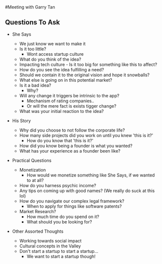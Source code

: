 #Meeting with Garry Tan

## Questions To Ask 

- She Says
    - We just know we want to make it
    - Is it too little?
        - Wont access startup culture
    - What do you think of the idea?
    - Impacting tech culture \- Is it too big for something like this to affect?
    - How do you see the idea fulfilling a need?
    - Should we contain it to the original vision and hope it snowballs?
    - What else is going on in this potential market?
    - Is it a bad idea?
        - Why?
    - Will any change it triggers be intrinsic to the app?
        - Mechanism of rating companies..
        - Or will the mere fact is exists tigger change?
    - What was your initial reaction to the idea?


- His Story
    - Why did you choose to not follow the corporate life?
    - How many side projects did you work on until you knew 'this is it?'
        - How do you know that 'this is it?'
    - How did you know being a founder is what you wanted?
    - What has your experience as a founder been like?


- Practical Questions
    - Monetization
        - How would we monetize something like She Says, if we wanted to at all?
    - How do you harness psychic income?
    - Any tips on coming up with good names? (We really do suck at this lol)
    - How do you navigate our complex legal framework?
        - When to apply for things like software patents?
    - Market Research?
        - How much time do you spend on it?
        - What should you be looking for?


- Other Assorted Thoughts
    - Working towards social impact
    - Cultural concepts in the Valley
    - Don't start a startup to start a startup...
        - We want to start a startup though!
